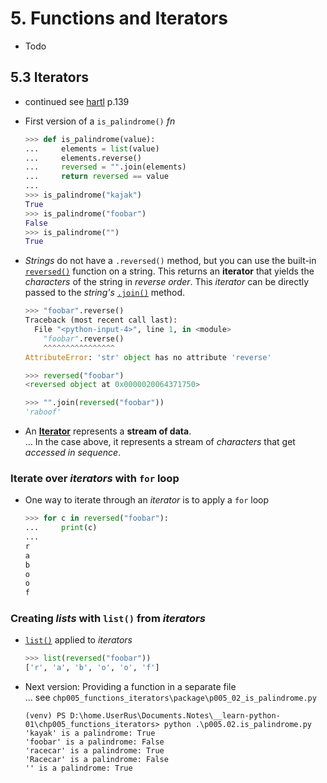 # 5. Functions and Iterators

- Todo

## 5.3 Iterators

- continued see [hartl](../README.md#hartl) p.139

- First version of a `is_palindrome()` *fn*

  ``` Python
  >>> def is_palindrome(value):
  ...     elements = list(value)
  ...     elements.reverse()
  ...     reversed = "".join(elements)
  ...     return reversed == value
  ...     
  >>> is_palindrome("kajak")
  True
  >>> is_palindrome("foobar")
  False
  >>> is_palindrome("")
  True
  ```

- *Strings* do not have a `.reversed()` method, but you can use the built-in [`reversed()`](https://docs.python.org/3/library/functions.html#reversed) function on a string. This returns an **iterator** that yields the *characters* of the string in *reverse order*. This *iterator* can be directly passed to the *string's* [`.join()`](https://docs.python.org/3/library/stdtypes.html#str.join) method.

  ``` Python
  >>> "foobar".reverse()
  Traceback (most recent call last):
    File "<python-input-4>", line 1, in <module>
      "foobar".reverse()
      ^^^^^^^^^^^^^^^^
  AttributeError: 'str' object has no attribute 'reverse'

  >>> reversed("foobar")
  <reversed object at 0x0000020064371750>

  >>> "".join(reversed("foobar"))
  'raboof'
  ```

- An [**Iterator**](https://docs.python.org/3/library/stdtypes.html#iterator-types) represents a **stream of data**.  
  … In the case above, it represents a stream of *characters* that get *accessed in sequence*.

### Iterate over *iterators* with `for` loop

- One way to iterate through an *iterator* is to apply a `for` loop

  ``` Python
  >>> for c in reversed("foobar"):
  ...     print(c)
  ... 
  r
  a
  b
  o
  o
  f
  ```

### Creating *lists* with `list()` from *iterators*

- [`list()`](https://docs.python.org/3/library/functions.html#func-list) applied to *iterators*

  ``` Python
  >>> list(reversed("foobar"))
  ['r', 'a', 'b', 'o', 'o', 'f']
  ```

- Next version: Providing a function in a separate file  
  … see `chp005_functions_iterators\package\p005_02_is_palindrome.py`

  ``` pwsh
  (venv) PS D:\home.UserRus\Documents.Notes\__learn-python-01\chp005_functions_iterators> python .\p005.02.is_palindrome.py
  'kayak' is a palindrome: True
  'foobar' is a palindrome: False
  'racecar' is a palindrome: True
  'Racecar' is a palindrome: False
  '' is a palindrome: True
  ```
